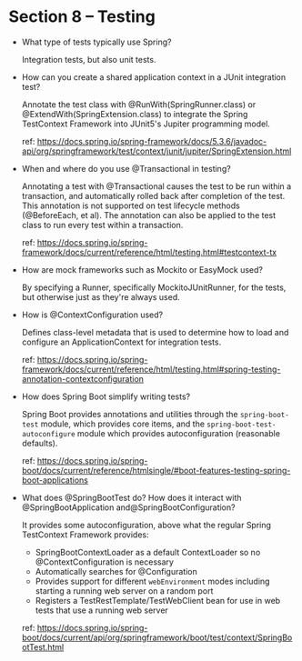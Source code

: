 #   Section 8 – Testing

*   What type of tests typically use Spring?

    Integration tests, but also unit tests.

*   How can you create a shared application context in a JUnit integration test?

    Annotate the test class with @RunWith(SpringRunner.class) or @ExtendWith(SpringExtension.class) to integrate
    the Spring TestContext Framework into JUnit5's Jupiter programming model.

    ref: https://docs.spring.io/spring-framework/docs/5.3.6/javadoc-api/org/springframework/test/context/junit/jupiter/SpringExtension.html

*   When and where do you use @Transactional in testing?

    Annotating a test with @Transactional causes the test to be run within a transaction, and automatically rolled back
    after completion of the test. This annotation is not supported on test lifecycle methods (@BeforeEach, et al).
    The annotation can also be applied to the test class to run every test within a transaction.

    ref: https://docs.spring.io/spring-framework/docs/current/reference/html/testing.html#testcontext-tx

*   How are mock frameworks such as Mockito or EasyMock used?

    By specifying a Runner, specifically MockitoJUnitRunner, for the tests, but otherwise just as they're always used.

*   How is @ContextConfiguration used?

    Defines class-level metadata that is used to determine how to load and configure an ApplicationContext for
    integration tests.

    ref: https://docs.spring.io/spring-framework/docs/current/reference/html/testing.html#spring-testing-annotation-contextconfiguration

*   How does Spring Boot simplify writing tests?

    Spring Boot provides annotations and utilities through the `spring-boot-test` module, which provides core items,
    and the `spring-boot-test-autoconfigure` module which provides autoconfiguration (reasonable defaults).

    ref: https://docs.spring.io/spring-boot/docs/current/reference/htmlsingle/#boot-features-testing-spring-boot-applications

*   What does @SpringBootTest do? How does it interact with @SpringBootApplication and@SpringBootConfiguration?

    It provides some autoconfiguration, above what the regular Spring TestContext Framework provides:
    - SpringBootContextLoader as a default ContextLoader so no @ContextConfiguration is necessary
    - Automatically searches for @Configuration
    - Provides support for different `webEnvironment` modes including starting a running web server on a random port
    - Registers a TestRestTemplate/TestWebClient bean for use in web tests that use a running web server

    ref: https://docs.spring.io/spring-boot/docs/current/api/org/springframework/boot/test/context/SpringBootTest.html